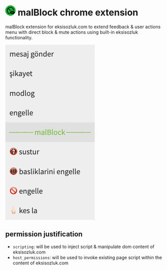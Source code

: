 # ![icon](./malBlock/icons/icon32.png) malBlock chrome extension

malBlock extension for eksisozluk.com to extend feedback & user actions menu with direct block & mute actions using built-in eksisozluk functionality.

![malBlock screenshot](./images/screenshot-menu.png)

## permission justification

- `scripting`: will be used to inject script & manipulate dom content of eksisozluk.com
- `host_permissions`: will be used to invoke existing page script within the content of eksisozluk.com
